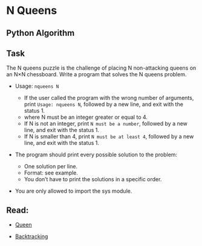 # N Queens

## Python  Algorithm

## Task

The N queens puzzle is the challenge of placing N non-attacking queens on an N×N chessboard. Write a program that solves the N queens problem.

* Usage: `nqueens N`
  - If the user called the program with the wrong number of arguments, print `Usage: nqueens N`, followed by a new line, and exit with the status 1.
  - where N must be an integer greater or equal to 4.
  - If N is not an integer, print `N must be a number`, followed by a new line, and exit with the status 1.
  - If N is smaller than 4, print `N must be at least 4`, followed by a new line, and exit with the status 1.

* The program should print every possible solution to the problem:
  - One solution per line.
  - Format: see example.
  - You don’t have to print the solutions in a specific order.

* You are only allowed to import the sys module.

## Read:

  * [Queen](https://en.wikipedia.org/wiki/Queen_%28chess%29)

  * [Backtracking](https://en.wikipedia.org/wiki/Backtracking)
